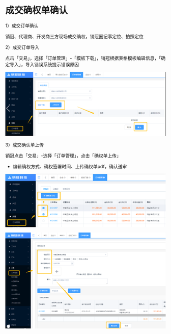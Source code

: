 # 成交确权单确认

1）成交订单确认

销冠、代理商、开发商三方现场成交确权，销冠圈记事定位、拍照定位

2）成交订单导入

点击「交易」，选择「订单管理」-「模板下载」，销冠根据表格模板编辑信息，「确定导入」，导入错误系统提示错误原因

![](/assets/交易导入)

3）成交确认单上传

   销冠点击「交易」-选择「订单管理」，点击「确权单上传」

* 编辑确权方式、确权签署时间、上传确权单pdf，确认送审

![](/assets/上传)

![](/assets/交易单)



